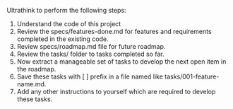 Ultrathink to perform the following steps:

1. Understand the code of this project
2. Review the specs/features-done.md for features and requirements completed in the existing code. 
3. Review specs/roadmap.md file for future roadmap.
4. Review the tasks/ folder to tasks completed so far.
5. Now extract a manageable set of tasks to develop the next open item in the roadmap.
6. Save these tasks with [ ] prefix in a file named like tasks/001-feature-name.md.
7. Add any other instructions to yourself which are required to develop these tasks.

